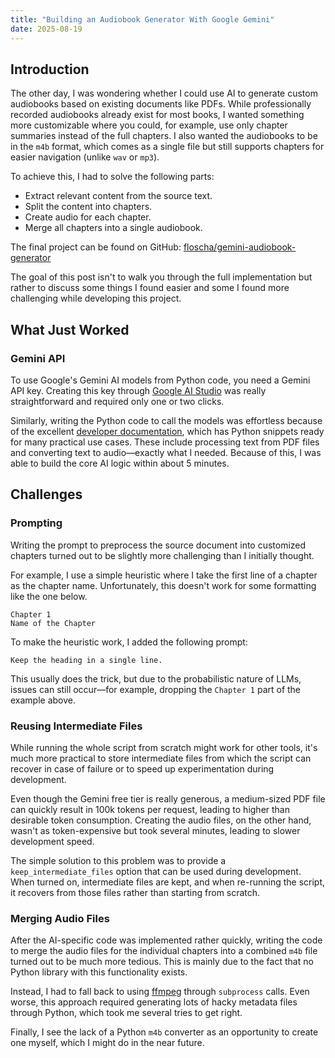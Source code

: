 ```yaml
---
title: "Building an Audiobook Generator With Google Gemini"
date: 2025-08-19
---
```


## Introduction

The other day, I was wondering whether I could use AI to generate custom audiobooks based on existing documents like PDFs.
While professionally recorded audiobooks already exist for most books, I wanted something more customizable where you could, for example, use only chapter summaries instead of the full chapters.
I also wanted the audiobooks to be in the `m4b` format, which comes as a single file but still supports chapters for easier navigation (unlike `wav` or `mp3`).

To achieve this, I had to solve the following parts:

- Extract relevant content from the source text.
- Split the content into chapters.
- Create audio for each chapter.
- Merge all chapters into a single audiobook.

The final project can be found on GitHub: [floscha/gemini-audiobook-generator](https://github.com/floscha/gemini-audiobook-generator)

The goal of this post isn't to walk you through the full implementation but rather to discuss some things I found easier and some I found more challenging while developing this project.

## What Just Worked

### Gemini API

To use Google's Gemini AI models from Python code, you need a Gemini API key.
Creating this key through [Google AI Studio](https://aistudio.google.com/) was really straightforward and required only one or two clicks.

Similarly, writing the Python code to call the models was effortless because of the excellent [developer documentation](https://ai.google.dev/gemini-api/docs/), which has Python snippets ready for many practical use cases.
These include processing text from PDF files and converting text to audio—exactly what I needed.
Because of this, I was able to build the core AI logic within about 5 minutes.

## Challenges

### Prompting

Writing the prompt to preprocess the source document into customized chapters turned out to be slightly more challenging than I initially thought.

For example, I use a simple heuristic where I take the first line of a chapter as the chapter name.
Unfortunately, this doesn't work for some formatting like the one below.

```plaintext
Chapter 1
Name of the Chapter
```

To make the heuristic work, I added the following prompt:

```plaintext
Keep the heading in a single line.
```

This usually does the trick, but due to the probabilistic nature of LLMs, issues can still occur—for example, dropping the `Chapter 1` part of the example above.

### Reusing Intermediate Files

While running the whole script from scratch might work for other tools, it's much more practical to store intermediate files from which the script can recover in case of failure or to speed up experimentation during development.

Even though the Gemini free tier is really generous, a medium-sized PDF file can quickly result in 100k tokens per request, leading to higher than desirable token consumption.
Creating the audio files, on the other hand, wasn't as token-expensive but took several minutes, leading to slower development speed.

The simple solution to this problem was to provide a `keep_intermediate_files` option that can be used during development.
When turned on, intermediate files are kept, and when re-running the script, it recovers from those files rather than starting from scratch.

### Merging Audio Files

After the AI-specific code was implemented rather quickly, writing the code to merge the audio files for the individual chapters into a combined `m4b` file turned out to be much more tedious.
This is mainly due to the fact that no Python library with this functionality exists.

Instead, I had to fall back to using [ffmpeg](https://github.com/FFmpeg/FFmpeg) through `subprocess` calls.
Even worse, this approach required generating lots of hacky metadata files through Python, which took me several tries to get right.

Finally, I see the lack of a Python `m4b` converter as an opportunity to create one myself, which I might do in the near future.
